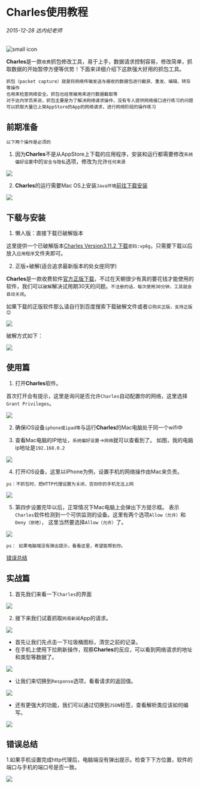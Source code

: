 # Charles使用教程
###### 2015-12-28  达内纪老师

![small icon](http://7xpk73.com1.z0.glb.clouddn.com/PastedGraphic.png)

**Charles**是一款`收费`抓包修改工具，易于上手，数据请求控制容易，修改简单，抓取数据的开始暂停方便等优势！下面来详细介绍下这款强大好用的抓包工具。

	抓包（packet capture）就是将网络传输发送与接收的数据包进行截获、重发、编辑、转存等操作
	也用来检查网络安全。抓包也经常被用来进行数据截取等
	对于达内学员来说，抓包主要是为了解决网络请求操作，没有专人提供网络接口进行练习的问题
	可以抓取大量已上架AppStore的App的网络请求，进行网络阶段的操作练习

## 前期准备
	以下两个操作是必须的

1. 因为**Charles**不是从AppStore上下载的应用程序，安装和运行都需要修改`系统偏好设置`中的`安全与隐私`选项，修改为允许`任何来源`


![](http://7xpk73.com1.z0.glb.clouddn.com/QQ20151227-7%402x.png)

2. **Charles**的运行需要Mac OS上安装`Java环境`[前往下载安装](http://www.java.com/en/download/mac_download.jsp)

![](http://7xpk73.com1.z0.glb.clouddn.com/QQ20151227-9%402x.png)

## 下载与安装

1. 懒人版：直接下载已破解版本


这里提供一个已破解版本[Charles Version3.11.2 下载](http://pan.baidu.com/s/1nuojEit)`密码:vp6g`，只需要下载以后放入`应用程序`文件夹即可。

2. 正版+破解(适合追求最新版本的处女座同学)


**Charles**是一款收费软件[官方正版下载](http://www.charlesproxy.com/download/)，不过在天朝很少有真的要花钱才能使用的软件，我们可以`破解`解决试用期30天的问题。`不注册的话，每次使用30分钟，工具就会自动关闭`。


如果下载的正版软件那么请自行到百度搜索下载破解文件或者`😊购买正版，支持正版😊`


![](http://7xpk73.com1.z0.glb.clouddn.com/QQ20151227-10%402x.png)


破解方式如下：


![](http://7xpk73.com1.z0.glb.clouddn.com/QQ20151227-1%402x.png)


## 使用篇

1. 打开**Charles**软件。


首次打开会有提示，这里是询问是否允许`Charles`自动配置你的网络，这里选择`Grant Privileges`。


![](http://7xpk73.com1.z0.glb.clouddn.com/QQ20151227.png)


2. 确保iOS设备`iphone或ipad等`与运行**Charles**的Mac电脑处于同一个wifi中


3. 查看Mac电脑的IP地址，`系统偏好设置`->`网络`就可以查看到了。 如图，我的电脑ip地址是`192.168.0.2`


![](http://7xpk73.com1.z0.glb.clouddn.com/QQ20151227-11%402x.png)


4. 打开iOS设备，这里以iPhone为例，设置手机的网络操作由Mac来负责。


`ps：不抓包时，把HTTP代理设置为关闭，否则你的手机无法上网`


![](http://7xpk73.com1.z0.glb.clouddn.com/QQ20151227-12%402x.png)


5. 第四步设置完毕以后，正常情况下Mac电脑上会弹出下方提示框。 表示`Charles`软件检测到一个可供监测的设备。这里有两个选项`Allow（允许）`和`Deny（拒绝）`， 这里当然要选择`Allow（允许）`了。


![](http://7xpk73.com1.z0.glb.clouddn.com/QQ20151227-13%402x.png)


	ps： 如果电脑端没有弹出提示，看看这里，希望能帮到你。

 [错误总结](#error)

## 实战篇

1. 首先我们来看一下`Charles`的界面

![](http://7xpk73.com1.z0.glb.clouddn.com/QQ20151227-16%402x.png)

2.  接下来我们试着抓取`网易新闻`App的请求。

 ![](http://7xpk73.com1.z0.glb.clouddn.com/QQ20151227-18%402x.png)



* 首先让我们先点击一下垃圾桶图标，清空之前的记录。
* 在手机上使用下拉刷新操作，观察**Charles**的反应，可以看到网络请求的地址和类型等数据了。

![](http://7xpk73.com1.z0.glb.clouddn.com/QQ20151227-19%402x.png)

* 让我们来切换到`Response`选项，看看请求的返回值。

![](http://7xpk73.com1.z0.glb.clouddn.com/QQ20151227-20%402x.png)

* 还有更强大的功能，我们可以通过切换到`JSON`标签，查看解析类应该如何编写。

![](http://7xpk73.com1.z0.glb.clouddn.com/QQ20151227-21%402x.png)



## <a name="error"></a>错误总结
1.如果手机设置完成http代理后，电脑端没有弹出提示。检查下下方位置，软件的端口与手机的端口号是否一致。

![](http://7xpk73.com1.z0.glb.clouddn.com/QQ20151227-17%402x.png)


















